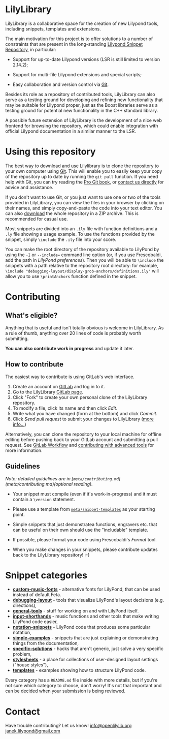LilyLibrary
============

LilyLibrary is a collaborative space for the creation of new Lilypond tools,
including snippets, templates and extensions.

The main motivation for this project is to offer solutions to a number of
constraints that are present in the long-standing
[Lilypond Snippet Repository](http://lsr.dsi.unimi.it/), in particular:

 * Support for up-to-date Lilypond versions (LSR is still limited to version 2.14.2);

 * Support for multi-file Lilypond extensions and special scripts;

 * Easy collaboration and version control via [Git](http://git-scm.com/).

Besides its role as a repository of contributed tools, LilyLibrary can also serve as
a testing ground for developing and refining new functionality that may be suitable
for Lilypond proper, just as the Boost libraries serve as a testing ground for potential
new functionality in the C++ standard library.

A possible future extension of LilyLibrary is the development of a nice web frontend
for browsing the repository, which could enable integration with official Lilypond
documentation in a similar manner to the LSR.


Using this repository
=====================

The best way to download and use Lilylibrary is to clone the repository to your own
computer using [Git](http://git-scm.com/).  This will enable you to easily keep your
copy of the repository up to date by running the ```git pull``` function.  If you need
help with Git, you can try reading the [Pro Git book](http://git-scm.com/book), or
[contact us directly](README.md#contact) for advice and assistance.

If you don't want to use Git, or you just want to use one or two of the tools provided
in LilyLibrary, you can view the files in your browser by clicking on their names, and
simply copy-and-paste the code into your text editor. You can also
[download](https://github.com/openlilylib/snippets/archive/master.zip)
the whole repository in a ZIP archive.  This is recommended for casual use.

Most snippets are divided into an `.ily` file with function definitions and a `.ly`
file showing a usage example.  To use the functions provided by the snippet, simply
`\include` the `.ily` file into your score.

You can make the root directory of the repository available to LilyPond by using the
`-I` or `--include=` command line option (or, if you use Frescobaldi, add the path in
_LilyPond preferences_).  Then you will be able to `\include` the snippets with a path
relative to the repository root directory: for example,
`\include "debugging-layout/display-grob-anchors/definitions.ily"`
will allow you to use `\printAnchors` function defined in the snippet.


Contributing
============

What's eligible?
----------------

Anything that is useful and isn't totally obvious is welcome in LilyLibrary.
As a rule of thumb, anything over 20 lines of code is probably worth submitting.

**You can also contribute work in progress** and update it later.


How to contribute
-----------------

The easiest way to contribute is using GitLab's web interface.

 1. Create an account on [GitLab](http://gitlab.com/) and log in to it.
 2. Go to the LilyLibrary [GitLab page](https://gitlab.com/lilypond/lilylibrary).
 3. Click "Fork" to create your own personal clone of the LilyLibrary repository.
 4. To modify a file, click its name and then click _Edit_.
 5. Write what you have changed (form at the bottom) and click _Commit_.
 5. Click _Send pull request_ to submit your changes to LilyLibrary
    ([more info...](meta/contributing.md#pull-requests))

Alternatively, you can clone the repository to your local machine for offline
editing before pushing back to your GitLab account and submitting a pull request.
See [GitLab Workflow](https://gitlab.com/help/workflow) and [contributing with
advanced tools](meta/contributing.md#contributing-using-advanced-tools) for more
information.


Guidelines
----------

_Note: detailed guidelines are in [`meta/contributing.md`]
(meta/contributing.md)(optional reading)._

 * Your snippet must compile (even if it's work-in-progress) and it must contain
   a `\version` statement.

 * Please use a template from [`meta/snippet-templates`](meta/snippet-templates)
   as your starting point.

 * Simple snippets that just demonstratea functions, engravers etc. that can be
   useful on their own should use the "includable" template.

 * If possible, please format your code using Frescobaldi's _Format_ tool.

 * When you make changes in your snippets, please contribute updates back to
   the LilyLibrary repository! :-)


Snippet categories
==================

* [__custom-music-fonts__](custom-music-fonts) -
    alternative fonts for LilyPond, that can be used instead of default Feta.
* [__debugging-layout__](debugging-layout) -
    tools that visualize LilyPond's layout decisions (e.g. directions),
* [__general-tools__](general-tools) -
    stuff for working on and with LilyPond itself.
* [__input-shorthands__](input-shorthands) -
    music functions and other tools that make writing LilyPond code easier,
* [__notation-snippets__](notation-snippets) -
    LilyPond code that produces some particular notation,
* [__simple-examples__](simple-examples) -
    snippets that are just explaining or demonstrating things from the documentation,
* [__specific-solutions__](specific-solutions) -
    hacks that aren't generic, just solve a very specific problem,
* [__stylesheets__](stylesheets) -
    a place for collections of user-designed layout settings ("house styles"),
* [__templates__](templates) -
    examples showing how to structure LilyPond code.

Every category has a `README.md` file inside with more details, but if you're not sure
which category to choose, don't worry!  It's not that important and can be decided when
your submission is being reviewed.


<!---
Later on, we may divide the snippets into 2 (or more)
"quality levels":
- official ones, showing Recommended LilyPond Practice,
- drafts, hacks etc. that were just written by someone
  and may be useful, but may also not be.

The policy would be to allow anyone to add anything to the "hacks",
but adding/changing official ones (or moving a draft to official ones)
would require some confirmation from someone else (not necessarily
a full review, but at least a quick look).

Update: actually, the status field probably already does this.
-->

Contact
=======

Have trouble contributing?  Let us know!
[info@openlilylib.org](mailto:info@openlilylib.org)
[janek.lilypond@gmail.com](mailto:janek.lilypond@gmail.com)

